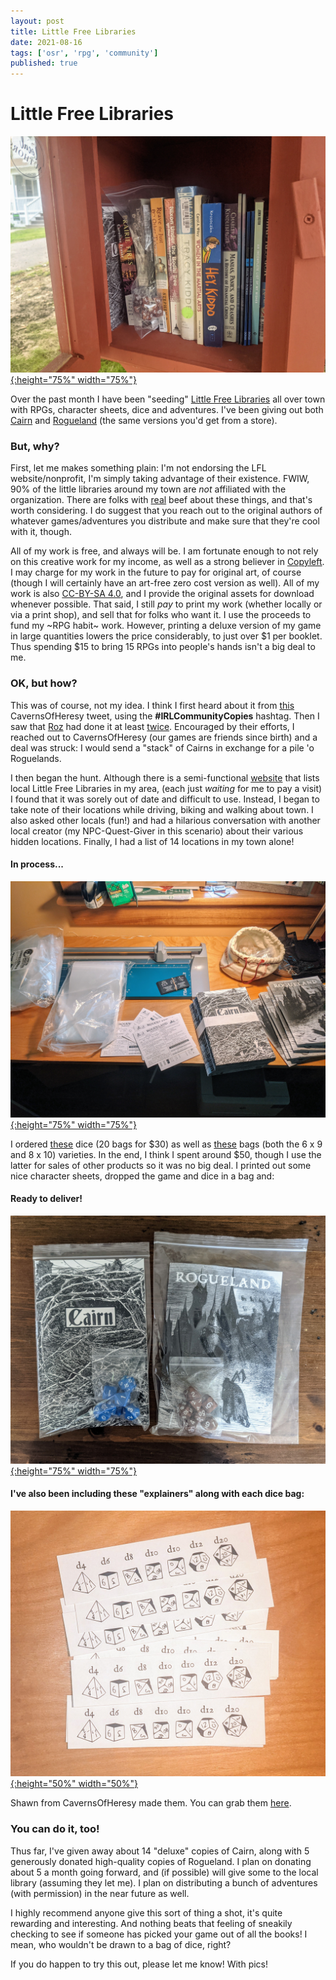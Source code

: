 ```yaml
---
layout: post
title: Little Free Libraries
date: 2021-08-16
tags: ['osr', 'rpg', 'community']
published: true
---
```


# Little Free Libraries

[![Alt text](/img/little-free-libraries/little_free_library4.jpg "click to embiggen"){:height="75%" width="75%"}](/img/little-free-libraries/little_free_library4.jpg)

Over the past month I have been "seeding" [Little Free Libraries](https://littlefreelibrary.org) all over town with RPGs, character sheets, dice and adventures. I've been giving out both [Cairn](https://cairnrpg.com) and [Rogueland](https://www.cavernsofheresy.com/product/rogueland) (the same versions you'd get from a store).

### But, why?
First, let me makes something plain: I'm not endorsing the LFL website/nonprofit, I'm simply taking advantage of their existence. FWIW, 90% of the little libraries around my town are _not_ affiliated with the organization. There are folks with [real](https://www.cbc.ca/radio/asithappens/as-it-happens-thursday-edition-1.4099293/toronto-librarian-makes-her-case-against-little-free-libraries-1.4099601) beef about these things, and that's worth considering. I do suggest that you reach out to the original authors of whatever games/adventures you distribute and make sure that they're cool with it, though.

All of my work is free, and always will be. I am fortunate enough to not rely on this creative work for my income, as well as a strong believer in [Copyleft](https://en.wikipedia.org/wiki/Copyleft). I may charge for my work in the future to pay for original art, of course (though I will certainly have an art-free zero cost version as well). All of my work is also [CC-BY-SA 4.0](https://creativecommons.org/licenses/by-sa/4.0/deed.ast), and I provide the original assets for download whenever possible. That said, I still _pay_ to print my work (whether locally or via a print shop), and sell that for folks who want it. I use the proceeds to fund my ~RPG habit~ work. However, printing a deluxe version of my game in large quantities lowers the price considerably, to just over $1 per booklet. Thus spending $15 to bring 15 RPGs into people's hands isn't a big deal to me.

### OK, but how?
This was of course, not my idea. I think I first heard about it from [this](https://twitter.com/CavernsOfHeresy/status/1381273447909720067) CavernsOfHeresy tweet, using the **#IRLCommunityCopies** hashtag. Then I saw that [Roz](https://twitter.com/AllThingsTruly/status/1409201450090123267) had done it at least [twice](https://twitter.com/AllThingsTruly/status/1409881430977617930). Encouraged by their efforts, I reached out to CavernsOfHeresy (our games are friends since birth) and a deal was struck: I would send a "stack" of Cairns in exchange for a pile 'o Roguelands.

I then began the hunt. Although there is a semi-functional [website](https://littlefreelibrary.org/ourmap/) that lists local Little Free Libraries in my area, (each just _waiting_ for me to pay a visit) I found that it was sorely out of date and difficult to use. Instead, I began to take note of their locations while driving, biking and walking about town. I also asked other locals (fun!) and had a hilarious conversation with another local creator (my NPC-Quest-Giver in this scenario) about their various hidden locations. Finally, I had a list of 14 locations in my town alone!

#### In process...
[![Alt text](/img/little-free-libraries/little_free_library1.jpg "click to embiggen"){:height="75%" width="75%"}](/img/little-free-libraries/little_free_library1.jpg)

I ordered [these](https://www.amazon.com/dp/B01476QV14) dice (20 bags for $30) as well as [these](https://www.amazon.com/gp/product/B07XTDF6T8) bags (both the 6 x 9 and 8 x 10) varieties. In the end, I think I spent around $50, though I use the latter for sales of other products so it was no big deal. I printed out some nice character sheets, dropped the game and dice in a bag and:

#### Ready to deliver!
[![Alt text](/img/little-free-libraries/little_free_library3.jpg "click to embiggen"){:height="75%" width="75%"}](/img/little-free-libraries/little_free_library3.jpg)

#### I've also been including these "explainers" along with each dice bag:  
[![Alt text](/img/little-free-libraries/dice_explanations.jpg "click to embiggen"){:height="50%" width="50%"}](/img/little-free-libraries/dice_explanations.jpg)

Shawn from CavernsOfHeresy made them. You can grab them [here](https://drive.google.com/file/d/1FP7oiPOlXuMNchXE6rFHVsnt7-tOFBNo/view?usp=sharing).

### You can do it, too!
Thus far, I've given away about 14 "deluxe" copies of Cairn, along with 5 generously donated high-quality copies of Rogueland. I plan on donating about 5 a month going forward, and (if possible) will give some to the local library (assuming they let me). I plan on distributing a bunch of adventures (with permission) in the near future as well.

I highly recommend anyone give this sort of thing a shot, it's quite rewarding and interesting. And nothing beats that feeling of sneakily checking to see if someone has picked your game out of all the books! I mean, who wouldn't be drawn to a bag of dice, right?

If you do happen to try this out, please let me know! With pics!
